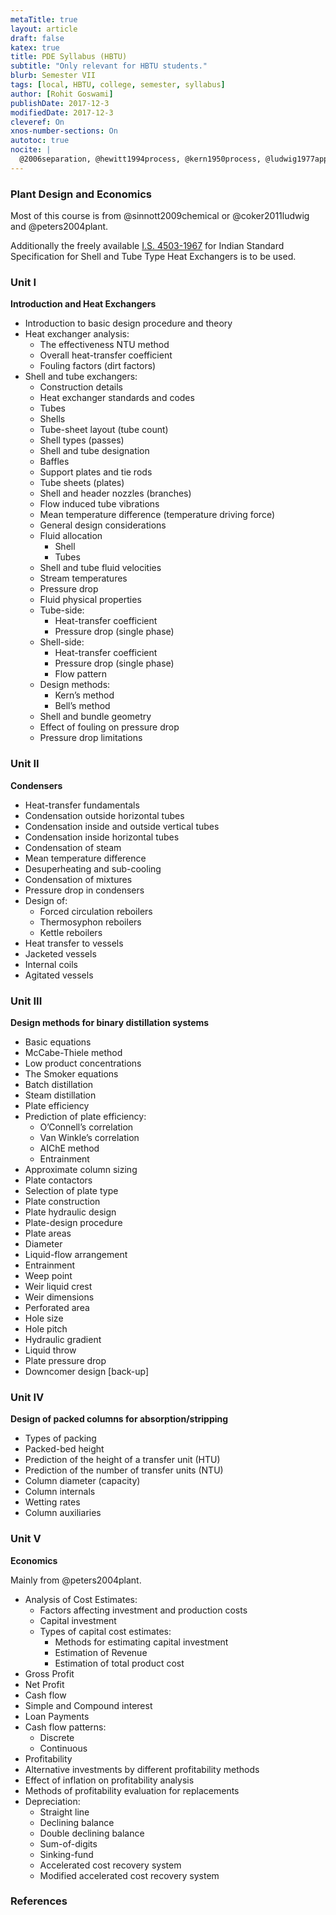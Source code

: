 ```yaml
---
metaTitle: true
layout: article
draft: false
katex: true
title: PDE Syllabus (HBTU)
subtitle: "Only relevant for HBTU students."
blurb: Semester VII
tags: [local, HBTU, college, semester, syllabus]
author: [Rohit Goswami]
publishDate: 2017-12-3
modifiedDate: 2017-12-3
cleveref: On
xnos-number-sections: On
autotoc: true
nocite: |
  @2006separation, @hewitt1994process, @kern1950process, @ludwig1977applied, @coker2011ludwig, @serth2014process
---
```


### Plant Design and Economics

Most of this course is from @sinnott2009chemical or @coker2011ludwig and @peters2004plant.

Additionally the freely available [I.S. 4503-1967](https://archive.org/details/gov.in.is.4503.1967) for Indian Standard Specification for Shell and Tube Type Heat Exchangers is to be used.

### Unit I

**Introduction and Heat Exchangers**

- Introduction to basic design procedure and theory
- Heat exchanger analysis:
  - The effectiveness NTU method
  - Overall heat-transfer coefficient
  - Fouling factors (dirt factors)
- Shell and tube exchangers:
  - Construction details
  - Heat exchanger standards and codes
  - Tubes
  - Shells
  - Tube-sheet layout (tube count)
  - Shell types (passes)
  - Shell and tube designation
  - Baffles
  - Support plates and tie rods
  - Tube sheets (plates)
  - Shell and header nozzles (branches)
  - Flow induced tube vibrations
  - Mean temperature difference (temperature driving force)
  - General design considerations
  - Fluid allocation
    - Shell
    - Tubes
  - Shell and tube fluid velocities
  - Stream temperatures
  - Pressure drop
  - Fluid physical properties
  - Tube-side:
    - Heat-transfer coefficient
    - Pressure drop (single phase)
  - Shell-side:
    - Heat-transfer coefficient
    - Pressure drop (single phase)
    - Flow pattern
  - Design methods:
    - Kern’s method
    - Bell’s method
  - Shell and bundle geometry
  - Effect of fouling on pressure drop
  - Pressure drop limitations

### Unit II

**Condensers**

- Heat-transfer fundamentals
- Condensation outside horizontal tubes
- Condensation inside and outside vertical tubes
- Condensation inside horizontal tubes
- Condensation of steam
- Mean temperature difference
- Desuperheating and sub-cooling
- Condensation of mixtures
- Pressure drop in condensers
- Design of:
  - Forced circulation reboilers
  - Thermosyphon reboilers
  - Kettle reboilers
- Heat transfer to vessels
- Jacketed vessels
- Internal coils
- Agitated vessels

### Unit III

**Design methods for binary distillation systems**

- Basic equations
- McCabe-Thiele method
- Low product concentrations
- The Smoker equations
- Batch distillation
- Steam distillation
- Plate efficiency
- Prediction of plate efficiency:
  - O’Connell’s correlation
  - Van Winkle’s correlation
  - AIChE method
  - Entrainment
- Approximate column sizing
- Plate contactors
- Selection of plate type
- Plate construction
- Plate hydraulic design
- Plate-design procedure
- Plate areas
- Diameter
- Liquid-flow arrangement
- Entrainment
- Weep point
- Weir liquid crest
- Weir dimensions
- Perforated area
- Hole size
- Hole pitch
- Hydraulic gradient
- Liquid throw
- Plate pressure drop
- Downcomer design [back-up]

### Unit IV

**Design of packed columns for absorption/stripping**

- Types of packing
- Packed-bed height
- Prediction of the height of a transfer unit (HTU)
- Prediction of the number of transfer units (NTU)
- Column diameter (capacity)
- Column internals
- Wetting rates
- Column auxiliaries

### Unit V

**Economics**

Mainly from @peters2004plant.

- Analysis of Cost Estimates:
  - Factors affecting investment and production costs
  - Capital investment
  - Types of capital cost estimates:
    - Methods for estimating capital investment
    - Estimation of Revenue
    - Estimation of total product cost
- Gross Profit
- Net Profit
- Cash flow
- Simple and Compound interest
- Loan Payments
- Cash flow patterns:
  - Discrete
  - Continuous
- Profitability
- Alternative investments by different profitability methods
- Effect of inflation on profitability analysis
- Methods of profitability evaluation for replacements
- Depreciation:
  - Straight line
  - Declining balance
  - Double declining balance
  - Sum-of-digits
  - Sinking-fund
  - Accelerated cost recovery system
  - Modified accelerated cost recovery system

### References
